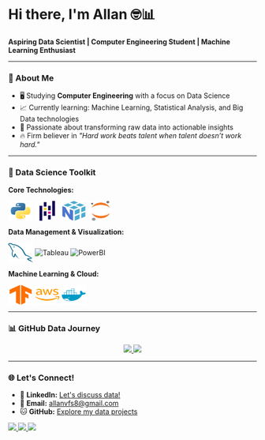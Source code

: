 # Hi there, I'm Allan 🤓📊

**Aspiring Data Scientist | Computer Engineering Student | Machine Learning Enthusiast**

---

### 🚀 About Me
- 🖥️ Studying **Computer Engineering** with a focus on Data Science
- 📈 Currently learning: Machine Learning, Statistical Analysis, and Big Data technologies
- 🧠 Passionate about transforming raw data into actionable insights
- 🔥 Firm believer in *"Hard work beats talent when talent doesn’t work hard."*

---

### 🔧 Data Science Toolkit
**Core Technologies:**
<div style="display: inline_block">
  <img align="center" alt="Python" height="40" width="50" src="https://raw.githubusercontent.com/devicons/devicon/master/icons/python/python-original.svg">
  <img align="center" alt="Pandas" height="40" width="50" src="https://raw.githubusercontent.com/devicons/devicon/master/icons/pandas/pandas-original.svg">
  <img align="center" alt="NumPy" height="40" width="50" src="https://raw.githubusercontent.com/devicons/devicon/master/icons/numpy/numpy-original.svg">
  <img align="center" alt="Jupyter" height="40" width="50" src="https://raw.githubusercontent.com/devicons/devicon/master/icons/jupyter/jupyter-original.svg">
</div>

**Data Management & Visualization:**
<div style="display: inline_block">
  <img align="center" alt="SQL" height="40" width="50" src="https://raw.githubusercontent.com/devicons/devicon/master/icons/mysql/mysql-original.svg">
  <img align="center" alt="Tableau" height="40" width="50" src="https://raw.githubusercontent.com/devicons/devicon/master/icons/tableau/tableau-plain.svg">
  <img align="center" alt="PowerBI" height="40" width="50" src="https://www.vectorlogo.zone/logos/microsoft_powerbi/microsoft_powerbi-icon.svg">
</div>

**Machine Learning & Cloud:**
<div style="display: inline_block">
  <img align="center" alt="TensorFlow" height="40" width="50" src="https://raw.githubusercontent.com/devicons/devicon/master/icons/tensorflow/tensorflow-original.svg">
  <img align="center" alt="AWS" height="40" width="50" src="https://raw.githubusercontent.com/devicons/devicon/master/icons/amazonwebservices/amazonwebservices-plain-wordmark.svg">
  <img align="center" alt="Docker" height="40" width="50" src="https://raw.githubusercontent.com/devicons/devicon/master/icons/docker/docker-plain.svg">
</div>

---

### 📊 GitHub Data Journey
<div align="center">
  <a href="https://github.com/alllanvfs">
    <img height="160em" src="https://github-readme-stats.vercel.app/api?username=alllanvfs&show_icons=true&theme=dracula&include_all_commits=true&count_private=true"/>
    <img height="160em" src="https://github-readme-stats.vercel.app/api/top-langs/?username=alllanvfs&layout=compact&langs_count=7&theme=dracula&hide=html,css"/>
  </a>
</div>

---

### 🌐 Let's Connect!
- 💼 **LinkedIn:** [Let's discuss data!](https://www.linkedin.com/in/allan-santos-99b058234/)
- 📧 **Email:** allanvfs8@gmail.com
- 🐱 **GitHub:** [Explore my data projects](https://github.com/alllanvfs)

<div> 
  <a href="mailto:allanvfs8@gmail.com">
    <img src="https://img.shields.io/badge/Gmail-D14836?style=for-the-badge&logo=gmail&logoColor=white">
  </a>
  <a href="https://www.linkedin.com/in/allan-santos-99b058234/">
    <img src="https://img.shields.io/badge/LinkedIn-0077B5?style=for-the-badge&logo=linkedin&logoColor=white">
  </a>
  <a href="https://www.kaggle.com/yourprofile"> <!-- Add if applicable -->
    <img src="https://img.shields.io/badge/Kaggle-20BEFF?style=for-the-badge&logo=kaggle&logoColor=white">
  </a>
</div>
